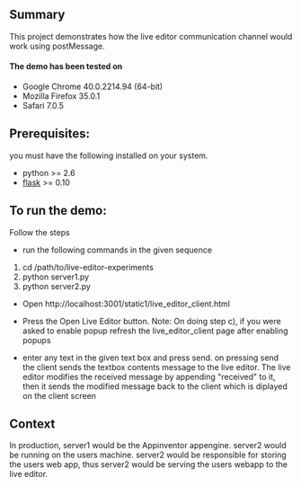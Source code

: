 
## Summary

This project demonstrates how the live editor communication channel would work using postMessage.

#### The demo has been tested on
* Google Chrome 40.0.2214.94 (64-bit)
* Mozilla Firefox 35.0.1
* Safari 7.0.5

## Prerequisites:
you must have the following installed on your system.

* python >= 2.6
* [flask](flask.pocoo.org) >= 0.10

## To run the demo:
Follow the steps

* run the following commands in the given sequence
1. cd /path/to/live-editor-experiments
2. python server1.py
3. python server2.py

* Open http://localhost:3001/static1/live_editor_client.html

* Press the Open Live Editor button.
Note: On doing step c), if you were asked to enable popup
refresh the live_editor_client page after enabling popups

* enter any text in the given text box and press send.
on pressing send the client sends the textbox contents message
to the live editor. The live editor modifies the received message by
appending "received" to it, then it sends the modified message back to
the client which is diplayed on the client screen

## Context

In production,
server1 would be the Appinventor appengine.
server2 would be running on the users machine.
server2 would be responsible for storing the users web app,
thus server2 would be serving the users webapp to the live editor.
